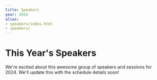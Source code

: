 ```yaml
---
title: Speakers
year: 2024
alias:
- speakers/index.html
- speakers/
---
```


# This Year's Speakers

<div class="icon-hr"></div>

We're excited about this awesome group of speakers and sessions for 2024. We'll update this with the schedule details soon!